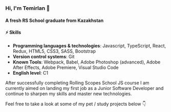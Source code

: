 <!--
**temir-cs/temir-cs** is a ✨ _special_ ✨ repository because its `README.md` (this file) appears on your GitHub profile.

Here are some ideas to get you started:

- 🔭 I’m currently working on ...
- 🌱 I’m currently learning ...
- 👯 I’m looking to collaborate on ...
- 🤔 I’m looking for help with ...
- 💬 Ask me about ...
- 📫 How to reach me: ...
- 😄 Pronouns: ...
- ⚡ Fun fact: ...
-->

### Hi, I'm Temirlan 👋
#### A fresh RS School graduate from Kazakhstan
 
#### ⚡ Skills
- **Programming languages & technologies**: Javascript, TypeScript, React, Redux, HTML5, CSS3, SASS, Bootstrap
- **Version control systems**: Git
- **Known Tools**: Webpack, Babel, Adobe Photoshop (advanced), Adobe After Effects, Adobe Premiere, Visual Studio Code
- **English level**: C1

After successfully completing Rolling Scopes School JS course I am currently aimed on landing my first job as a Junior Software Developer and continue to sharpen my skills and master new technologies. 

Feel free to take a look at some of my pet / study projects below 👇









